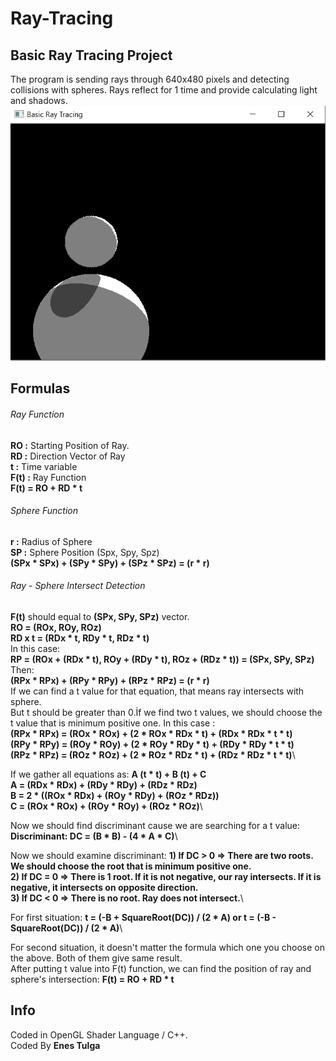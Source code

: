 # Ray-Tracing

## Basic Ray Tracing Project
The program is sending rays through 640x480 pixels and detecting collisions with spheres. Rays reflect for 1 time and provide calculating light and shadows.\
![Image description](https://github.com/EnesTulga/Ray-Tracing/blob/master/Results/rayTracing2.png)

## Formulas
###### Ray Function
**RO   :** Starting Position of Ray.\
**RD   :** Direction Vector of Ray\
**t    :** Time variable\
**F(t) :** Ray Function\
**F(t) = RO + RD * t**

###### Sphere Function
**r    :** Radius of Sphere\
**SP   :** Sphere Position (Spx, Spy, Spz)\
**(SPx * SPx) + (SPy * SPy) + (SPz * SPz) = (r * r)**

###### Ray - Sphere Intersect Detection
**F(t)** should equal to **(SPx, SPy, SPz)** vector.\
**RO = (ROx, ROy, ROz)**\
**RD x t = (RDx * t, RDy * t, RDz * t)**\
In this case:\
**RP = (ROx + (RDx * t), ROy + (RDy * t), ROz + (RDz * t)) = (SPx, SPy, SPz)**\
Then:\
**(RPx * RPx) + (RPy * RPy) + (RPz * RPz) = (r * r)**\
If we can find a t value for that equation, that means ray intersects with sphere.\
But t should be greater than 0.İf we find two t values, we should choose the t value that is minimum positive one.
In this case :\
**(RPx * RPx) = (ROx * ROx) + (2 * ROx * RDx * t) + (RDx * RDx * t * t)**\
**(RPy * RPy) = (ROy * ROy) + (2 * ROy * RDy * t) + (RDy * RDy * t * t)**\
**(RPz * RPz) = (ROz * ROz) + (2 * ROz * RDz * t) + (RDz * RDz * t * t)**\

If we gather all equations as:
**A (t * t) + B (t) + C**\
**A = (RDx * RDx) + (RDy * RDy) + (RDz * RDz)**\
**B = 2 * ((ROx * RDx) + (ROy * RDy) + (ROz * RDz))**\
**C = (ROx * ROx) + (ROy * ROy) + (ROz * ROz)**\

Now we should find discriminant cause we are searching for a t value:
**Discriminant: DC = (B * B) - (4 * A * C)**\

Now we should examine discriminant:
**1) If DC > 0 => There are two roots. We should choose the root that is minimum positive one.**\
**2) If DC = 0 => There is 1 root. If it is not negative, our ray intersects. If it is negative, it intersects on opposite direction.**\
**3) If DC < 0 => There is no root. Ray does not intersect.**\

For first situation:
**t = (-B + SquareRoot(DC)) / (2 * A) or t = (-B - SquareRoot(DC)) / (2 * A)**\

For second situation, it doesn't matter the formula which one you choose on the above. Both of them give same result.\
After putting t value into F(t) function, we can find the position of ray and sphere's intersection:
**F(t) = RO + RD * t**

## Info
Coded in OpenGL Shader Language / C++.\
Coded By **Enes Tulga**
